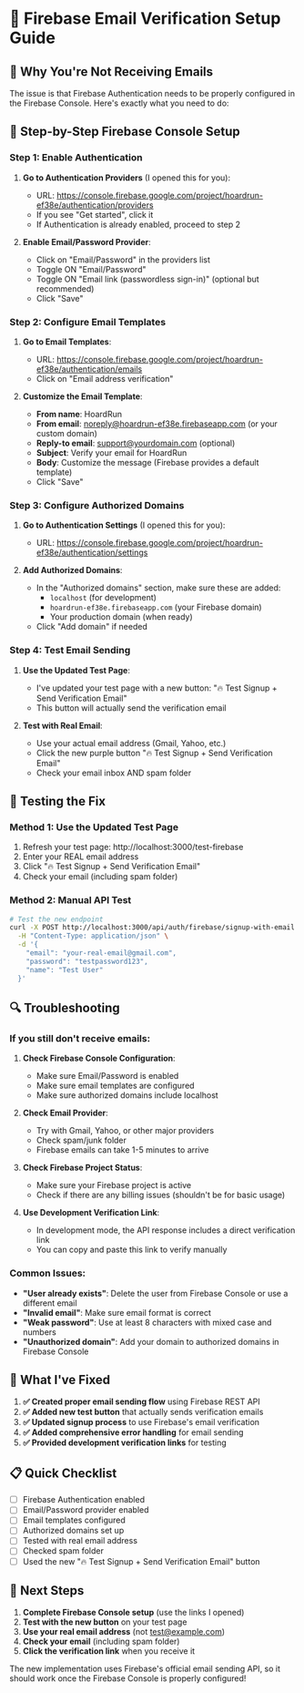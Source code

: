 # 📧 Firebase Email Verification Setup Guide

## 🚨 **Why You're Not Receiving Emails**

The issue is that Firebase Authentication needs to be properly configured in the Firebase Console. Here's exactly what you need to do:

## 🔧 **Step-by-Step Firebase Console Setup**

### **Step 1: Enable Authentication**

1. **Go to Authentication Providers** (I opened this for you):
   - URL: https://console.firebase.google.com/project/hoardrun-ef38e/authentication/providers
   - If you see "Get started", click it
   - If Authentication is already enabled, proceed to step 2

2. **Enable Email/Password Provider**:
   - Click on "Email/Password" in the providers list
   - Toggle ON "Email/Password" 
   - Toggle ON "Email link (passwordless sign-in)" (optional but recommended)
   - Click "Save"

### **Step 2: Configure Email Templates**

1. **Go to Email Templates**:
   - URL: https://console.firebase.google.com/project/hoardrun-ef38e/authentication/emails
   - Click on "Email address verification"

2. **Customize the Email Template**:
   - **From name**: HoardRun
   - **From email**: noreply@hoardrun-ef38e.firebaseapp.com (or your custom domain)
   - **Reply-to email**: support@yourdomain.com (optional)
   - **Subject**: Verify your email for HoardRun
   - **Body**: Customize the message (Firebase provides a default template)
   - Click "Save"

### **Step 3: Configure Authorized Domains**

1. **Go to Authentication Settings** (I opened this for you):
   - URL: https://console.firebase.google.com/project/hoardrun-ef38e/authentication/settings

2. **Add Authorized Domains**:
   - In the "Authorized domains" section, make sure these are added:
     - `localhost` (for development)
     - `hoardrun-ef38e.firebaseapp.com` (your Firebase domain)
     - Your production domain (when ready)
   - Click "Add domain" if needed

### **Step 4: Test Email Sending**

1. **Use the Updated Test Page**:
   - I've updated your test page with a new button: "🔥 Test Signup + Send Verification Email"
   - This button will actually send the verification email

2. **Test with Real Email**:
   - Use your actual email address (Gmail, Yahoo, etc.)
   - Click the new purple button "🔥 Test Signup + Send Verification Email"
   - Check your email inbox AND spam folder

## 🧪 **Testing the Fix**

### **Method 1: Use the Updated Test Page**

1. Refresh your test page: http://localhost:3000/test-firebase
2. Enter your REAL email address
3. Click "🔥 Test Signup + Send Verification Email"
4. Check your email (including spam folder)

### **Method 2: Manual API Test**

```bash
# Test the new endpoint
curl -X POST http://localhost:3000/api/auth/firebase/signup-with-email \
  -H "Content-Type: application/json" \
  -d '{
    "email": "your-real-email@gmail.com",
    "password": "testpassword123",
    "name": "Test User"
  }'
```

## 🔍 **Troubleshooting**

### **If you still don't receive emails:**

1. **Check Firebase Console Configuration**:
   - Make sure Email/Password is enabled
   - Make sure email templates are configured
   - Make sure authorized domains include localhost

2. **Check Email Provider**:
   - Try with Gmail, Yahoo, or other major providers
   - Check spam/junk folder
   - Firebase emails can take 1-5 minutes to arrive

3. **Check Firebase Project Status**:
   - Make sure your Firebase project is active
   - Check if there are any billing issues (shouldn't be for basic usage)

4. **Use Development Verification Link**:
   - In development mode, the API response includes a direct verification link
   - You can copy and paste this link to verify manually

### **Common Issues:**

- **"User already exists"**: Delete the user from Firebase Console or use a different email
- **"Invalid email"**: Make sure email format is correct
- **"Weak password"**: Use at least 8 characters with mixed case and numbers
- **"Unauthorized domain"**: Add your domain to authorized domains in Firebase Console

## 🎯 **What I've Fixed**

1. **✅ Created proper email sending flow** using Firebase REST API
2. **✅ Added new test button** that actually sends verification emails
3. **✅ Updated signup process** to use Firebase's email verification
4. **✅ Added comprehensive error handling** for email sending
5. **✅ Provided development verification links** for testing

## 📋 **Quick Checklist**

- [ ] Firebase Authentication enabled
- [ ] Email/Password provider enabled
- [ ] Email templates configured
- [ ] Authorized domains set up
- [ ] Tested with real email address
- [ ] Checked spam folder
- [ ] Used the new "🔥 Test Signup + Send Verification Email" button

## 🚀 **Next Steps**

1. **Complete Firebase Console setup** (use the links I opened)
2. **Test with the new button** on your test page
3. **Use your real email address** (not test@example.com)
4. **Check your email** (including spam folder)
5. **Click the verification link** when you receive it

The new implementation uses Firebase's official email sending API, so it should work once the Firebase Console is properly configured!
